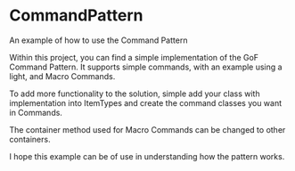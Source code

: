 # CommandPattern
An example of how to use the Command Pattern

Within this project, you can find a simple implementation of the GoF Command Pattern.
It supports simple commands, with an example using a light, and Macro Commands.

To add more functionality to the solution, simple add your class with implementation
into ItemTypes and create the command classes you want in Commands.

The container method used for Macro Commands can be changed to other containers.

I hope this example can be of use in understanding how the pattern works.
